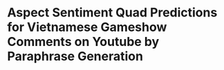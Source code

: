 # Aspect Sentiment Quad Predictions for Vietnamese Gameshow Comments on Youtube by Paraphrase Generation
